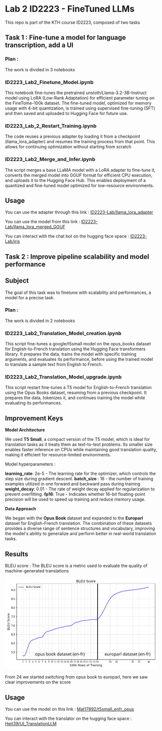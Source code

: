 # Lab 2 ID2223 - FineTuned LLMs

This repo is part of the KTH course ID2223, composed of two tasks

## Task 1 : Fine-tune a model for language transcription, add a UI

### Plan :
The work is divided in 3 notebooks

### ID2223_Lab2_Finetune_Model.ipynb

This notebook fine-tunes the pretrained unsloth/Llama-3.2-3B-Instruct model using LoRA (Low-Rank Adaptation) for efficient parameter tuning on the FineTome-100k dataset. The fine-tuned model, optimized for memory usage with 4-bit quantization, is trained using supervised fine-tuning (SFT) and then saved and uploaded to Hugging Face for future use.

### ID2223_Lab_2_Restart_Training.ipynb

The code reuses a previous adapter by loading it from a checkpoint (llama_lora_adapter) and resumes the training process from that point. This allows for continuing optimization without starting from scratch

### ID2223_Lab2_Merge_and_Infer.ipynb

The script merges a base LLaMA model with a LoRA adapter to fine-tune it, converts the merged model into GGUF format for efficient CPU execution, and uploads it to the Hugging Face Hub. This enables deployment of a quantized and fine-tuned model optimized for low-resource environments.

## Usage

You can use the adapter through this link : [ID2223-Lab/llama_lora_adapter](https://huggingface.co/ID2223-Lab/llama_lora_adapter)

You can use the model from this link : [ID2223-Lab/llama_lora_merged_GGUF](https://huggingface.co/ID2223-Lab/llama_lora_merged_GGUF)

You can interact with the chat bot on the hugging face space : [ID2223-Lab/iris](https://huggingface.co/spaces/ID2223-Lab/iris)

## Task 2 : Improve pipeline scalability and model performance

## Subject

The goal of this task was to finetune with scalability and performances, a model for a precise task.

### Plan :
The work is divided in 2 notebooks


### ID2223_Lab2_Translation_Model_creation.ipynb

This script fine-tunes a google/t5small model on the opus_books dataset for English-to-French translation using the Hugging Face transformers library. It prepares the data, trains the model with specific training arguments, and evaluates its performance, before using the trained model to translate a sample text from English to French.

### ID2223_Lab2_Translation_Model_upgrade.ipynb

This script restart fine-tunes a T5 model for English-to-French translation using the Opus Books dataset, resuming from a previous checkpoint. It prepares the data, tokenizes it, and continues training the model while evaluating its performances.

## Improvement Keys

**Model Architecture**

We used **T5 Small**, a compact version of the T5 model, which is ideal for translation tasks as it treats them as text-to-text problems. Its smaller size enables faster inference on CPUs while maintaining good translation quality, making it efficient for resource-limited environments.

Model hyperparameters : 

**learning_rate**: 2e-5 - The learning rate for the optimizer, which controls the step size during gradient descent.
**batch_size** : 16 - the number of training examples utilized in one forward and backward pass during training
**weight_decay**: 0.01 - The rate of weight decay applied for regularization to prevent overfitting.
**fp16**: True - Indicates whether 16-bit floating-point precision will be used to speed up training and reduce memory usage.

**Data Approach**

We began with the **Opus Book** dataset and expanded to the **Europarl** dataset for English-French translation. The combination of these datasets provides a diverse range of sentence structures and vocabulary, improving the model's ability to generalize and perform better in real-world translation tasks.

## Results

BLEU score : The BLEU score is a metric used to evaluate the quality of machine-generated translations 

![alt text](https://github.com/Mat3814/ID2223_Lab2/blob/main/Task2/Metrics/Bleu_curve.png)

From 24 we started switching from opus book to europarl, here we saw clear improvements on the score

## Usage

You can use the model on this link : [Mat17892/t5small_enfr_opus](https://huggingface.co/Mat17892/t5small_enfr_opus)

You can interact with the translator on the hugging face space : [Heit39/UI_TranslationLLM](https://huggingface.co/spaces/Heit39/UI_TranslationLLM)